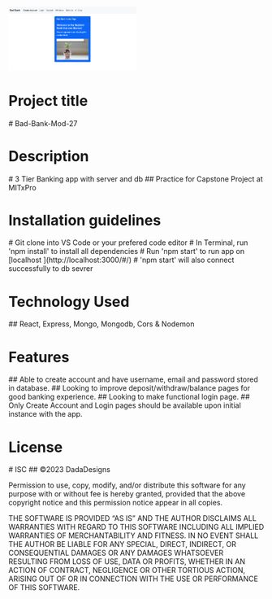 <img src="Screenshot 2023-05-25 at 12.11.27 PM.png" alt="Bank image" width=50%/>
<h1>Project title</h1>
# Bad-Bank-Mod-27

<h1>Description</h1>
# 3 Tier Banking app with server and db
## Practice for Capstone Project at MITxPro

<h1>Installation guidelines</h1>
# Git clone into VS Code or your prefered code editor
# In Terminal, run 'npm install' to install all dependencies
# Run 'npm start' to run app on [localhost ](http://localhost:3000/#/)
# 'npm start' will also connect successfully to db sevrer

<h1>Technology Used</h1>
## React, Express, Mongo, Mongodb, Cors & Nodemon

<h1>Features</h1>
## Able to create account and have username, email and password stored in database.
## Looking to improve deposit/withdraw/balance pages for good banking experience.
## Looking to make functional login page.
## Only Create Account and Login pages should be available upon initial instance with the app.

<h1>License</h1>
# ISC
## ©2023 DadaDesigns 

Permission to use, copy, modify, and/or distribute this software for any purpose with or without fee is hereby granted, provided that the above copyright notice and this permission notice appear in all copies.

THE SOFTWARE IS PROVIDED “AS IS” AND THE AUTHOR DISCLAIMS ALL WARRANTIES WITH REGARD TO THIS SOFTWARE INCLUDING ALL IMPLIED WARRANTIES OF MERCHANTABILITY AND FITNESS. IN NO EVENT SHALL THE AUTHOR BE LIABLE FOR ANY SPECIAL, DIRECT, INDIRECT, OR CONSEQUENTIAL DAMAGES OR ANY DAMAGES WHATSOEVER RESULTING FROM LOSS OF USE, DATA OR PROFITS, WHETHER IN AN ACTION OF CONTRACT, NEGLIGENCE OR OTHER TORTIOUS ACTION, ARISING OUT OF OR IN CONNECTION WITH THE USE OR PERFORMANCE OF THIS SOFTWARE.




